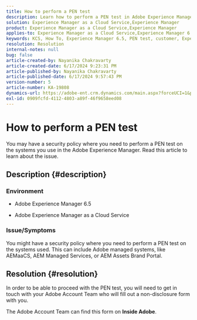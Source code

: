 ```yaml
---
title: How to perform a PEN test
description: Learn how to perform a PEN test in Adobe Experience Manager.
solution: Experience Manager as a Cloud Service,Experience Manager
product: Experience Manager as a Cloud Service,Experience Manager
applies-to: Experience Manager as a Cloud Service,Experience Manager 6.5
keywords: KCS, How To, Experience Manager 6.5, PEN test, customer, Experience Manager cloud service, AEM
resolution: Resolution
internal-notes: null
bug: false
article-created-by: Nayanika Chakravarty
article-created-date: 6/17/2024 9:23:31 PM
article-published-by: Nayanika Chakravarty
article-published-date: 6/17/2024 9:57:43 PM
version-number: 5
article-number: KA-19808
dynamics-url: https://adobe-ent.crm.dynamics.com/main.aspx?forceUCI=1&pagetype=entityrecord&etn=knowledgearticle&id=8231d3d5-ef2c-ef11-840b-0022480a40c2
exl-id: 0909fcfd-4112-4803-a89f-46f9658eed08
---
```

# How to perform a PEN test


You may have a security policy where you need to perform a PEN test on the systems you use in the Adobe Experience Manager. Read this article to learn about the issue.

## Description {#description}


### <b>Environment</b>

- Adobe Experience Manager 6.5


- Adobe Experience Manager as a Cloud Service




### <b>Issue/Symptoms</b>

You might have a security policy where you need to perform a PEN test on the systems used. This can include Adobe managed systems, like AEMaaCS, AEM Managed Services, or AEM Assets Brand Portal.


## Resolution {#resolution}


In order to be able to proceed with the PEN test, you will need to get in touch with your Adobe Account Team who will fill out a non-disclosure form with you.

The Adobe Account Team can find this form on <b>Inside Adobe</b>.
